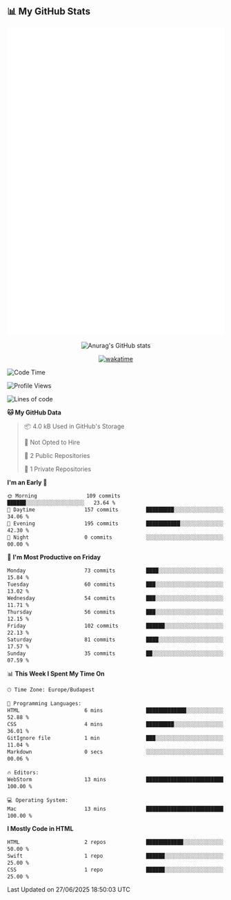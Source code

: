 




## 📊 My GitHub Stats
<div align="center">

<picture>
  <img src="/github-metrics.svg" alt="Metrics">
</picture>

 
![Anurag's GitHub stats](https://github-readme-stats.vercel.app/api?username=ViliHun609&show=reviews,discussions_started,discussions_answered,prs_merged,prs_merged_percentage&show_icons=true&theme=dark)

[![wakatime](https://github-readme-stats.vercel.app/api/wakatime?username=ViliHun609&show_icons=true&theme=dark)](https://github.com/anuraghazra/github-readme-stats)


</div>


<!--START_SECTION:waka-->
![Code Time](http://img.shields.io/badge/Code%20Time-10%20hrs%2051%20mins-blue)

![Profile Views](http://img.shields.io/badge/Profile%20Views-20-blue)

![Lines of code](https://img.shields.io/badge/From%20Hello%20World%20I%27ve%20Written-29.0%20thousand%20lines%20of%20code-blue)

**🐱 My GitHub Data** 

> 📦 4.0 kB Used in GitHub's Storage 
 > 
> 🚫 Not Opted to Hire
 > 
> 📜 2 Public Repositories 
 > 
> 🔑 1 Private Repositories 
 > 
**I'm an Early 🐤** 

```text
🌞 Morning                109 commits         ██████░░░░░░░░░░░░░░░░░░░   23.64 % 
🌆 Daytime                157 commits         █████████░░░░░░░░░░░░░░░░   34.06 % 
🌃 Evening                195 commits         ███████████░░░░░░░░░░░░░░   42.30 % 
🌙 Night                  0 commits           ░░░░░░░░░░░░░░░░░░░░░░░░░   00.00 % 
```
📅 **I'm Most Productive on Friday** 

```text
Monday                   73 commits          ████░░░░░░░░░░░░░░░░░░░░░   15.84 % 
Tuesday                  60 commits          ███░░░░░░░░░░░░░░░░░░░░░░   13.02 % 
Wednesday                54 commits          ███░░░░░░░░░░░░░░░░░░░░░░   11.71 % 
Thursday                 56 commits          ███░░░░░░░░░░░░░░░░░░░░░░   12.15 % 
Friday                   102 commits         ██████░░░░░░░░░░░░░░░░░░░   22.13 % 
Saturday                 81 commits          ████░░░░░░░░░░░░░░░░░░░░░   17.57 % 
Sunday                   35 commits          ██░░░░░░░░░░░░░░░░░░░░░░░   07.59 % 
```


📊 **This Week I Spent My Time On** 

```text
🕑︎ Time Zone: Europe/Budapest

💬 Programming Languages: 
HTML                     6 mins              █████████████░░░░░░░░░░░░   52.88 % 
CSS                      4 mins              █████████░░░░░░░░░░░░░░░░   36.01 % 
GitIgnore file           1 min               ███░░░░░░░░░░░░░░░░░░░░░░   11.04 % 
Markdown                 0 secs              ░░░░░░░░░░░░░░░░░░░░░░░░░   00.06 % 

🔥 Editors: 
WebStorm                 13 mins             █████████████████████████   100.00 % 

💻 Operating System: 
Mac                      13 mins             █████████████████████████   100.00 % 
```

**I Mostly Code in HTML** 

```text
HTML                     2 repos             ████████████░░░░░░░░░░░░░   50.00 % 
Swift                    1 repo              ██████░░░░░░░░░░░░░░░░░░░   25.00 % 
CSS                      1 repo              ██████░░░░░░░░░░░░░░░░░░░   25.00 % 
```




 Last Updated on 27/06/2025 18:50:03 UTC
<!--END_SECTION:waka-->

<!--
**ViliHun609/ViliHun609** is a ✨ _special_ ✨ repository because its `README.md` (this file) appears on your GitHub profile.

Here are some ideas to get you started:

- 🔭 I’m currently working on ...
- 🌱 I’m currently learning ...
- 👯 I’m looking to collaborate on ...
- 🤔 I’m looking for help with ...
- 💬 Ask me about ...
- 📫 How to reach me: ...
- 😄 Pronouns: ...
- ⚡ Fun fact: ...
-->




